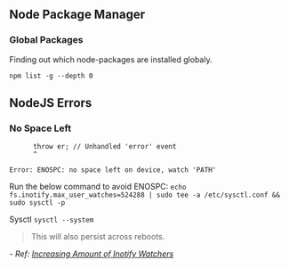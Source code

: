 
## Node Package Manager

### Global Packages
Finding out which node-packages are installed globaly. 

`npm list -g --depth 0`

## NodeJS Errors

### No Space Left

```events.js:167
      throw er; // Unhandled 'error' event
      ^

Error: ENOSPC: no space left on device, watch 'PATH'
```

Run the below command to avoid ENOSPC:
`echo fs.inotify.max_user_watches=524288 | sudo tee -a /etc/sysctl.conf && sudo sysctl -p` 

Sysctl
`sysctl --system`
> This will also persist across reboots.

*- Ref: [Increasing Amount of Inotify Watchers](https://github.com/guard/listen/wiki/Increasing-the-amount-of-inotify-watchers#the-technical-details)*

